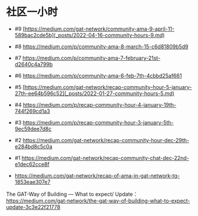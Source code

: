 # 社区一小时

* #9 [https://medium.com/gat-network/community-ama-9-april-11-589bac2cde5b](_posts/2022-04-16-community-hours-9.md)
* #8 https://medium.com/p/community-ama-8-march-15-c6d81809b5d9

* #7 https://medium.com/p/community-ama-7-february-21st-d2640c4a799b
* #6 https://medium.com/p/community-ama-6-feb-7th-4cbbd25af661
* #5 [https://medium.com/gat-network/recap-community-hour-5-january-27th-ee64b596c52](_posts/2022-01-27-community-hours-5.md)
* #4 https://medium.com/p/recap-community-hour-4-january-19th-744f269cd1a3
* #3 https://medium.com/p/recap-community-hour-3-january-5th-9ec59dee7d8c
* #2 https://medium.com/gat-network/recap-community-hour-dec-29th-e284bd8c5c0a
* #1 https://medium.com/gat-network/recap-community-chat-dec-22nd-e1dec62cce8f
* https://medium.com/gat-network/recap-of-ama-in-gat-network-tg-1853eae307e7

The GAT-Way of Building — What to expect/ Update： https://medium.com/gat-network/the-gat-way-of-building-what-to-expect-update-3c3e22f21778

